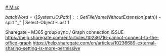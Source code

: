 [# Misc
](https://help.sharegate.com/en/articles/10236307-avoid-repeatedly-entering-your-credentials-with-the-browser-connection-method)

$batchWord = ([System.IO.Path]::GetFileNameWithoutExtension($path)) -split "_" | Select-Object -Last 1

Sharegate - M365 group sync / Graph connection ISSUE
https://help.sharegate.com/en/articles/10236716-cannot-connect-to-the-office-graph
https://help.sharegate.com/en/articles/10236689-external-sharing-setting-is-more-permissive
